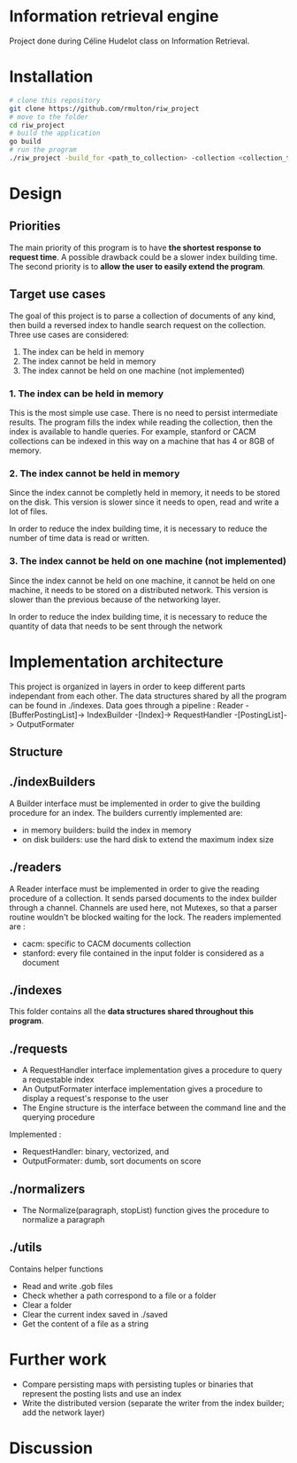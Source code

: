 # Information retrieval engine
Project done during Céline Hudelot class on Information Retrieval.

# Installation
```sh
# clone this repository
git clone https://github.com/rmulton/riw_project
# move to the folder
cd riw_project
# build the application
go build
# run the program
./riw_project -build_for <path_to_collection> -collection <collection_type>
```

# Design
## Priorities
The main priority of this program is to have **the shortest response to request time**. A possible drawback could be a slower index building time.
The second priority is to **allow the user to easily extend the program**.
## Target use cases
The goal of this project is to parse a collection of documents of any kind, then build a reversed index to handle search request on the collection. Three use cases are considered:
1. The index can be held in memory
2. The index cannot be held in memory
3. The index cannot be held on one machine (not implemented)

### 1. The index can be held in memory
This is the most simple use case. There is no need to persist intermediate results. The program fills the index while reading the collection, then the index is available to handle queries. For example, stanford or CACM collections can be indexed in this way on a machine that has 4 or 8GB of memory.

### 2. The index cannot be held in memory
Since the index cannot be completly held in memory, it needs to be stored on the disk. This version is slower since it needs to open, read and write a lot of files.

In order to reduce the index building time, it is necessary to reduce the number of time data is read or written.

 ### 3. The index cannot be held on one machine (not implemented)
Since the index cannot be held on one machine, it cannot be held on one machine, it needs to be stored on a distributed network. This version is slower than the previous because of the networking layer.

In order to reduce the index building time, it is necessary to reduce the quantity of data that needs to be sent through the network

# Implementation architecture
This project is organized in layers in order to keep different parts independant from each other. The data structures shared by all the program can be found in ./indexes.
Data goes through a pipeline :
Reader -[BufferPostingList]-> IndexBuilder -[Index]-> RequestHandler -[PostingList]-> OutputFormater
## Structure
## ./indexBuilders
A Builder interface must be implemented in order to give the building procedure for an index. The builders currently implemented are:
- in memory builders: build the index in memory
- on disk builders: use the hard disk to extend the maximum index size
## ./readers
A Reader interface must be implemented in order to give the reading procedure of a collection. It sends parsed documents to the index builder through a channel.
Channels are used here, not Mutexes, so that a parser routine wouldn't be blocked waiting for the lock. The readers implemented are :
- cacm: specific to CACM documents collection
- stanford: every file contained in the input folder is considered as a document
## ./indexes
This folder contains all the **data structures shared throughout this program**.

## ./requests
- A RequestHandler interface implementation gives a procedure to query a requestable index
- An OutputFormater interface implementation gives a procedure to display a request's response to the user
- The Engine structure is the interface between the command line and the querying procedure

Implemented :
- RequestHandler: binary, vectorized, and
- OutputFormater: dumb, sort documents on score

## ./normalizers
- The Normalize(paragraph, stopList) function gives the procedure to normalize a paragraph

## ./utils
Contains helper functions
- Read and write .gob files
- Check whether a path correspond to a file or a folder
- Clear a folder
- Clear the current index saved in ./saved
- Get the content of a file as a string


# Further work
- Compare persisting maps with persisting tuples or binaries that represent the posting lists and use an index
- Write the distributed version (separate the writer from the index builder; add the network layer)
# Discussion
<!-- For this reason, we only move from the memory to the disk the current longest postings list when a postings lists buffer is full. 
The limit would be a collection for which one term would have a posting list that would be impossible to be held in memory. In that case, we would have to break this file down into several files.
NB : if the collection (not the index) cannot be held in memory, check if it would be more efficient to use BSBI.
NB : 
- Might be better to use the swap partition of the computer when possible.
- It is almost a single-pass in-memory indexing. Compare the results with real single-pass in-memory indexing.
- B+ tree ?
- However, it might be more clever to use a distributed database system to avoid reinventing the wheel. Since we need all parsers to be able to write to the database at the same time, availability is required. Hence a A-P database system is required. A document-oriented database would suit this use case (SimpleDB for instance).
 -->
<!-- In this case, in addition to the components that have been previously discussed, we need:
- a component that distributes documents to parse from a document queue
- a component that merges intermediate results from the parsing machines -->